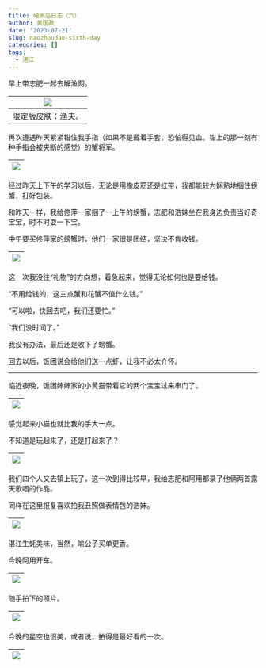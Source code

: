 ```yaml
---
title: 硇洲岛日志（六）
author: 黄国政
date: '2023-07-21'
slug: naozhoudao-sixth-day
categories: []
tags:
  - 湛江
---
```


<!--more-->

早上带志肥一起去解渔网。

|![](/images/posts/2023/07/07-21-fisherman.jpg)|
|:-:|
|限定版皮肤：渔夫。|

再次遭遇昨天紧紧钳住我手指（如果不是戴着手套，恐怕得见血。钳上的那一刻有种手指会被夹断的感觉）的蟹将军。

|![](/images/posts/2023/07/07-21-grab-general.jpg)|
|:-:|

经过昨天上下午的学习以后，无论是用橡皮筋还是红带，我都能较为娴熟地捆住螃蟹，打好包装。

和昨天一样，我给佟萍一家捆了一上午的螃蟹，志肥和浩妹坐在我身边负责当好奇宝宝，时不时耍一下宝。

中午要买佟萍家的螃蟹时，他们一家很是团结，坚决不肯收钱。

|![](/images/posts/2023/07/07-21-gift.jpg)|
|:-:|

这一次我没往“礼物”的方向想，着急起来，觉得无论如何也是要给钱。

“不用给钱的，这三点蟹和花蟹不值什么钱。”

“可以啦，快回去吧，我们还要忙。”

“我们没时间了。”

我没有办法，最后还是收下了螃蟹。

回去以后，饭团说会给他们送一点虾，让我不必太介怀。

---

临近夜晚，饭团婶婶家的小黄猫带着它的两个宝宝过来串门了。

|![](/images/posts/2023/07/07-21-cat.jpg)|
|:-:|

感觉起来小猫也就比我的手大一点。

不知道是玩起来了，还是打起来了？

|![](/images/posts/2023/07/07-21-fight.jpg)|
|:-:|

我们四个人又去镇上玩了，这一次到得比较早，我给志肥和阿用都录了他俩两首露天歌唱的作品。

同样在这里报复喜欢拍我丑照做表情包的浩妹。

|![](/images/posts/2023/07/07-21-revenge.jpg)|
|:-:|

湛江生蚝美味，当然，喻公子买单更香。

今晚阿用开车。

|![](/images/posts/2023/07/07-21-ayong.jpg)|
|:-:|

随手拍下的照片。

|![](/images/posts/2023/07/07-21-sense.jpg)|
|:-:|

今晚的星空也很美，或者说，拍得是最好看的一次。

|![](/images/posts/2023/07/07-21-star-sky.jpg)|
|:-:|